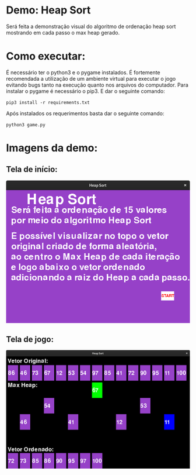 # Demo: Heap Sort
Será feita a demonstração visual do algoritmo de ordenação heap sort mostrando em cada passo o max heap gerado.
# Como executar:
É necessário ter o python3 e o pygame instalados. É fortemente recomendada a utilização de um ambiente virtual para executar o jogo evitando bugs tanto na execução quanto nos arquivos do computador. Para instalar o pygame é necessário o pip3. E dar o seguinte comando:
```
pip3 install -r requirements.txt
```
Após instalados os requerimentos basta dar o seguinte comando:
```
python3 game.py
```
# Imagens da demo:

## Tela de início:
![Tela de início](/img/tela_de_inicio.png)
## Tela de jogo:
![Tela de jogo](/img/tela_de_jogo.png)